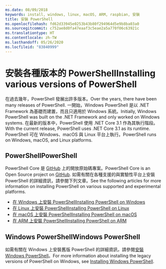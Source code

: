 ```yaml
---
ms.date: 08/09/2018
keywords: install, windows, linux, macOS, ARM, raspbian, 安裝
title: 安裝 PowerShell
ms.openlocfilehash: fd62d33945e0253b43b80f294964d5e9b8ba03a0
ms.sourcegitcommit: c752ae8d0fa47eaaf3c5eae2a5a770f06c63921c
ms.translationtype: HT
ms.contentlocale: zh-TW
ms.lasthandoff: 05/26/2020
ms.locfileid: "83840999"
---
```

# <a name="installing-various-versions-of-powershell"></a><span data-ttu-id="887b4-103">安裝各種版本的 PowerShell</span><span class="sxs-lookup"><span data-stu-id="887b4-103">Installing various versions of PowerShell</span></span>

<span data-ttu-id="887b4-104">在過去幾年，PowerShell 發展出許多版本。</span><span class="sxs-lookup"><span data-stu-id="887b4-104">Over the years, there have been many releases of PowerShell.</span></span> <span data-ttu-id="887b4-105">一開始，Windows PowerShell 是以 .NET Framework 為基礎而建置，而且只適用於 Windows 系統。</span><span class="sxs-lookup"><span data-stu-id="887b4-105">Initially, Windows PowerShell was built on the .NET Framework and only worked on Windows systems.</span></span> <span data-ttu-id="887b4-106">在最新的版本中，PowerShell 使用 .NET Core 3.1 作為其執行階段。</span><span class="sxs-lookup"><span data-stu-id="887b4-106">With the current release, PowerShell uses .NET Core 3.1 as its runtime.</span></span> <span data-ttu-id="887b4-107">PowerShell 可在 Windows、macOS 與 Linux 平台上執行。</span><span class="sxs-lookup"><span data-stu-id="887b4-107">PowerShell runs on Windows, macOS, and Linux platforms.</span></span>

## <a name="powershell"></a><span data-ttu-id="887b4-108">PowerShell</span><span class="sxs-lookup"><span data-stu-id="887b4-108">PowerShell</span></span>

<span data-ttu-id="887b4-109">PowerShell Core 是 [GitHub](https://github.com/powershell/powershell) 上的開放原始碼專案。</span><span class="sxs-lookup"><span data-stu-id="887b4-109">PowerShell Core is an Open Source project on [GitHub](https://github.com/powershell/powershell).</span></span> <span data-ttu-id="887b4-110">如需有關在各種支援的與實驗性平台上安裝 PowerShell 的詳細資訊，請參閱下列文章。</span><span class="sxs-lookup"><span data-stu-id="887b4-110">See the following articles for more information on installing PowerShell on various supported and experimental platforms.</span></span>

- [<span data-ttu-id="887b4-111">在 Windows 上安裝 PowerShell</span><span class="sxs-lookup"><span data-stu-id="887b4-111">Installing PowerShell on Windows</span></span>](Installing-PowerShell-Core-on-Windows.md)
- [<span data-ttu-id="887b4-112">在 Linux 上安裝 PowerShell</span><span class="sxs-lookup"><span data-stu-id="887b4-112">Installing PowerShell on Linux</span></span>](Installing-PowerShell-Core-on-Linux.md)
- [<span data-ttu-id="887b4-113">在 macOS 上安裝 PowerShell</span><span class="sxs-lookup"><span data-stu-id="887b4-113">Installing PowerShell on macOS</span></span>](Installing-PowerShell-Core-on-macOS.md)
- [<span data-ttu-id="887b4-114">在 ARM 上安裝 PowerShell</span><span class="sxs-lookup"><span data-stu-id="887b4-114">Installing PowerShell on ARM</span></span>](PowerShell-Core-on-ARM.md)

## <a name="windows-powershell"></a><span data-ttu-id="887b4-115">Windows PowerShell</span><span class="sxs-lookup"><span data-stu-id="887b4-115">Windows PowerShell</span></span>

<span data-ttu-id="887b4-116">如需有關在 Windows 上安裝舊版 PowerShell 的詳細資訊，請參閱[安裝 Windows PowerShell](../windows-powershell/install/installing-windows-powershell.md)。</span><span class="sxs-lookup"><span data-stu-id="887b4-116">For more information about installing the legacy versions of PowerShell on Windows, see [Installing Windows PowerShell](../windows-powershell/install/installing-windows-powershell.md).</span></span>
